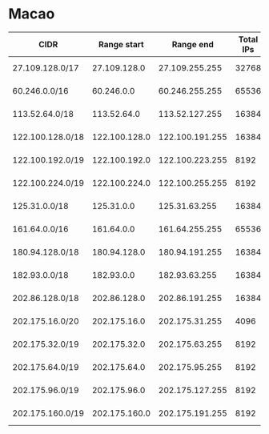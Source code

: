 # Macao

CIDR               | Range start     | Range end       | Total IPs  | Assign date | Owner
------------------ | --------------- | --------------- | ---------- | ----------- | -----
27.109.128.0/17    | 27.109.128.0    | 27.109.255.255  | 32768      | 2010-06-10  | 
60.246.0.0/16      | 60.246.0.0      | 60.246.255.255  | 65536      | 2010-12-31  | 
113.52.64.0/18     | 113.52.64.0     | 113.52.127.255  | 16384      | 2008-10-22  | 
122.100.128.0/18   | 122.100.128.0   | 122.100.191.255 | 16384      | 2006-08-03  | 
122.100.192.0/19   | 122.100.192.0   | 122.100.223.255 | 8192       | 2006-08-03  | 
122.100.224.0/19   | 122.100.224.0   | 122.100.255.255 | 8192       | 2006-08-08  | 
125.31.0.0/18      | 125.31.0.0      | 125.31.63.255   | 16384      | 2005-08-18  | 
161.64.0.0/16      | 161.64.0.0      | 161.64.255.255  | 65536      | 1992-06-11  | 
180.94.128.0/18    | 180.94.128.0    | 180.94.191.255  | 16384      | 2009-08-03  | 
182.93.0.0/18      | 182.93.0.0      | 182.93.63.255   | 16384      | 2010-03-04  | 
202.86.128.0/18    | 202.86.128.0    | 202.86.191.255  | 16384      | 2004-06-16  | 
202.175.16.0/20    | 202.175.16.0    | 202.175.31.255  | 4096       | 1998-03-02  | 
202.175.32.0/19    | 202.175.32.0    | 202.175.63.255  | 8192       | 1999-04-16  | 
202.175.64.0/19    | 202.175.64.0    | 202.175.95.255  | 8192       | 2000-08-01  | 
202.175.96.0/19    | 202.175.96.0    | 202.175.127.255 | 8192       | 2001-03-19  | 
202.175.160.0/19   | 202.175.160.0   | 202.175.191.255 | 8192       | 2003-05-23  | 
